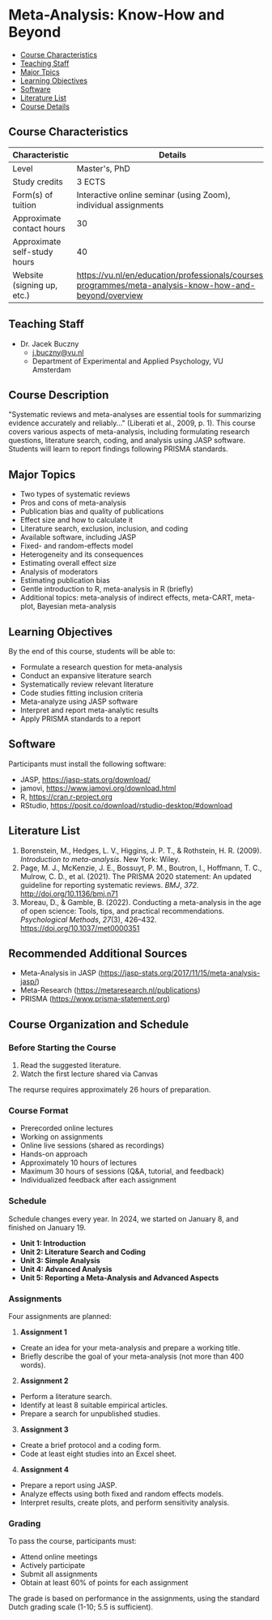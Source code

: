 Meta-Analysis: Know-How and Beyond
================

- [Course Characteristics](#course-characteristics)
- [Teaching Staff](#teaching-staff)
- [Major Tpics](#major-topics)
- [Learning Objectives](#learning-objectives)
- [Software](#software)
- [Literature List](#literature-list)
- [Course Details](#course-details)

## Course Characteristics

| Characteristic               | Details                                                         |
|------------------------------|-----------------------------------------------------------------|
| Level                        | Master's, PhD                                                   |
| Study credits                | 3 ECTS                                                          |
| Form(s) of tuition           | Interactive online seminar (using Zoom), individual assignments |
| Approximate contact hours    | 30                                                              |
| Approximate self-study hours | 40                                                              |
| Website (signing up, etc.)   |  https://vu.nl/en/education/professionals/courses-programmes/meta-analysis-know-how-and-beyond/overview |

## Teaching Staff
- Dr. Jacek Buczny
  - j.buczny@vu.nl
  - Department of Experimental and Applied Psychology, VU Amsterdam

## Course Description

"Systematic reviews and meta-analyses are essential tools for summarizing evidence accurately and reliably..." (Liberati et al., 2009, p. 1). This course covers various aspects of meta-analysis, including formulating research questions, literature search, coding, and analysis using JASP software. Students will learn to report findings following PRISMA standards.

## Major Topics

- Two types of systematic reviews
- Pros and cons of meta-analysis
- Publication bias and quality of publications
- Effect size and how to calculate it
- Literature search, exclusion, inclusion, and coding
- Available software, including JASP
- Fixed- and random-effects model
- Heterogeneity and its consequences
- Estimating overall effect size
- Analysis of moderators
- Estimating publication bias
- Gentle introduction to R, meta-analysis in R (briefly)
- Additional topics: meta-analysis of indirect effects, meta-CART, meta-plot, Bayesian meta-analysis

## Learning Objectives

By the end of this course, students will be able to:

- Formulate a research question for meta-analysis
- Conduct an expansive literature search
- Systematically review relevant literature
- Code studies fitting inclusion criteria
- Meta-analyze using JASP software
- Interpret and report meta-analytic results
- Apply PRISMA standards to a report

## Software

Participants must install the following software:

- JASP, https://jasp-stats.org/download/
- jamovi, https://www.jamovi.org/download.html
- R, https://cran.r-project.org
- RStudio, https://posit.co/download/rstudio-desktop/#download

## Literature List

1. Borenstein, M., Hedges, L. V., Higgins, J. P. T., & Rothstein, H. R. (2009). *Introduction to meta-analysis*. New York: Wiley.
2. Page, M. J., McKenzie, J. E., Bossuyt, P. M., Boutron, I., Hoffmann, T. C., Mulrow, C. D., et al. (2021). The PRISMA 2020 statement: An updated guideline for reporting systematic reviews. *BMJ*, *372*. http://doi.org/10.1136/bmj.n71
3. Moreau, D., & Gamble, B. (2022). Conducting a meta-analysis in the age of open science: Tools, tips, and practical recommendations. *Psychological Methods*, *27*(3), 426–432. https://doi.org/10.1037/met0000351

## Recommended Additional Sources

- Meta-Analysis in JASP (https://jasp-stats.org/2017/11/15/meta-analysis-jasp/)
- Meta-Research (https://metaresearch.nl/publications)
- PRISMA (https://www.prisma-statement.org)

## Course Organization and Schedule

### Before Starting the Course

1. Read the suggested literature.
2. Watch the first lecture shared via Canvas

The requrse requires approximately 26 hours of preparation.

### Course Format

- Prerecorded online lectures
- Working on assignments
- Online live sessions (shared as recordings)
- Hands-on approach
- Approximately 10 hours of lectures
- Maximum 30 hours of sessions (Q&A, tutorial, and feedback)
- Individualized feedback after each assignment

### Schedule

Schedule changes every year. In 2024, we started on January 8, and finished on January 19.

- **Unit 1: Introduction**
- **Unit 2: Literature Search and Coding**
- **Unit 3: Simple Analysis**
- **Unit 4: Advanced Analysis**
- **Unit 5: Reporting a Meta-Analysis and Advanced Aspects**

### Assignments

Four assignments are planned:

1. **Assignment 1**
- Create an idea for your meta-analysis and prepare a working title.
- Briefly describe the goal of your meta-analysis (not more than 400 words).

2. **Assignment 2**
- Perform a literature search.
- Identify at least 8 suitable empirical articles.
- Prepare a search for unpublished studies.

3. **Assignment 3**
- Create a brief protocol and a coding form.
- Code at least eight studies into an Excel sheet.

4. **Assignment 4**
- Prepare a report using JASP.
- Analyze effects using both fixed and random effects models.
- Interpret results, create plots, and perform sensitivity analysis.

### Grading

To pass the course, participants must:
- Attend online meetings
- Actively participate
- Submit all assignments
- Obtain at least 60% of points for each assignment

The grade is based on performance in the assignments, using the standard Dutch grading scale (1-10; 5.5 is sufficient).
